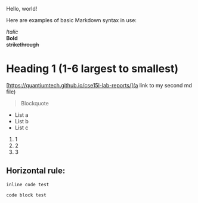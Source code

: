 Hello, world!

Here are examples of basic Markdown syntax in use:

*Italic*   
**Bold**  
~~strikethrough~~
# Heading 1 (1-6 largest to smallest)
[https://quantiumtech.github.io/cse15l-lab-reports/](a link to my second md file)    
>Blockquote  

* List a
* List b
* List c

1) 1
2) 2
3) 3

Horizontal rule:
---

`inline code
 test`
 
```
code block test
```
